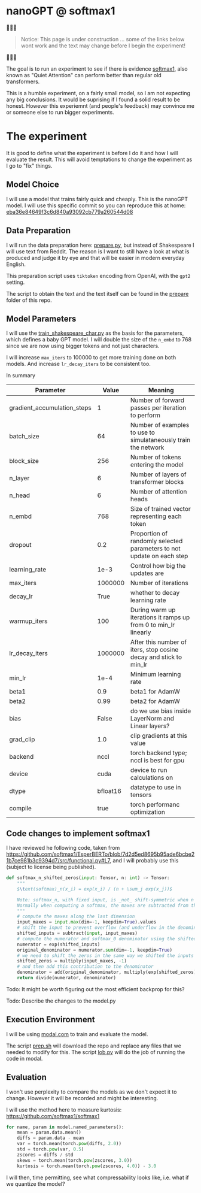 # nanoGPT @ softmax1

🚧🚧🚧
> Notice: This page is under construction ... some of the links below wont work and the text may change before I begin the experiment!

🚧🚧🚧

The goal is to run an experiment to see if there is evidence [softmax1](https://www.evanmiller.org/attention-is-off-by-one.html), also known as "Quiet Attention" can perform better than regular old transformers.

This is a humble experiment, on a fairly small model, so I am not expecting any big conclusions. It would be suprising if I found a solid result to be honest. However this experiemnt (and people's feedback) may convince me or someone else to run bigger experiments.

# The experiment

It is good to define what the experiment is before I do it and how I will evaluate the result. This will avoid temptations to change the experiment as I go to "fix" things.

## Model Choice

I will use a model that trains fairly quick and cheaply. This is the nanoGPT model. I will use this specific commit so you can reproduce this at home: [eba36e84649f3c6d840a93092cb779a260544d08](https://github.com/karpathy/nanoGPT/tree/eba36e84649f3c6d840a93092cb779a260544d08)

## Data Preparation

I will run the data preparation here: [prepare.py](https://github.com/karpathy/nanoGPT/blob/eba36e84649f3c6d840a93092cb779a260544d08/data/shakespeare/prepare.py), but instead of Shakespeare I will use text from Reddit. The reason is I want to still have a look at what is produced and judge it by eye and that will be easier in modern everyday English.

This preparation script uses `tiktoken` encoding from OpenAI, with the `gpt2` setting.

The script to obtain the text and the text itself can be found in the [prepare](./prepare) folder of this repo.

## Model Parameters

I will use the [train_shakespeare_char.py](https://github.com/karpathy/nanoGPT/blob/eba36e84649f3c6d840a93092cb779a260544d08/config/train_shakespeare_char.py) as the basis for the parameters, which defines a baby GPT model. I will double the size of the `n_embd` to 768 since we are now using bigger tokens and not just characters.

I will increase `max_iters` to 100000 to get more training done on both models. And increase `lr_decay_iters` to be consistent too.

In summary

| Parameter                   | Value    | Meaning                                                               |
| --------------------------- | -------- | --------------------------------------------------------------------- |
| gradient_accumulation_steps | 1        | Number of  forward passes per iteration to perform                    |
| batch_size                  | 64       | Number of examples to use to simulataneously train the network        |
| block_size                  | 256      | Number of tokens entering the model                                   |
| n_layer                     | 6        | Number of layers of transformer blocks                                |
| n_head                      | 6        | Number of attention heads                                             |
| n_embd                      | 768      | Size of trained vector representing each token                        |
| dropout                     | 0.2      | Proportion of randomly selected parameters to not update on each step |
| learning_rate               | 1e-3     | Control how big the updates are                                       |
| max_iters                   | 1000000  | Number of iterations                                                  |
| decay_lr                    | True     | whether to decay learning rate                                        |
| warmup_iters                | 100      | During warm up iterations it ramps up from 0 to min_lr linearly       |
| lr_decay_iters              | 1000000  | After this number of iters, stop cosine decay and  stick to min_lr    |
| min_lr                      | 1e-4     | Minimum learning rate                                                 |
| beta1                       | 0.9      | beta1 for AdamW                                                       |
| beta2                       | 0.99     | beta2 for AdamW                                                       |
| bias                        | False    | do we use bias inside LayerNorm and Linear layers?                    |
| grad_clip                   | 1.0      | clip gradients at this value                                          |
| backend                     | nccl     | torch backend type; nccl is best for gpu                              |
| device                      | cuda     | device to run calculations on                                         |
| dtype                       | bfloat16 | datatype to use in tensors                                            |
| compile                     | true     | torch performanc optimization                                         |

## Code changes to implement softmax1

I have reviewed he following code, taken from https://github.com/softmax1/EsperBERTo/blob/7d2d5ed8695b95ade6bcbe21b7ce981b3c9394d7/src/functional.py#L7, and I will probably use this (subject to license being published).

```python
def softmax_n_shifted_zeros(input: Tensor, n: int) -> Tensor:
    """
    $\text(softmax)_n(x_i) = exp(x_i) / (n + \sum_j exp(x_j))$

    Note: softmax_n, with fixed input, is _not_ shift-symmetric when n != 0, and we must account for this.
    Normally when computing a softmax, the maxes are subtracted from the inputs for numeric stability.
    """
    # compute the maxes along the last dimension
    input_maxes = input.max(dim=-1, keepdim=True).values
    # shift the input to prevent overflow (and underflow in the denominator)
    shifted_inputs = subtract(input, input_maxes)
    # compute the numerator and softmax_0 denominator using the shifted input
    numerator = exp(shifted_inputs)
    original_denominator = numerator.sum(dim=-1, keepdim=True)
    # we need to shift the zeros in the same way we shifted the inputs
    shifted_zeros = multiply(input_maxes, -1)
    # and then add this contribution to the denominator
    denominator = add(original_denominator, multiply(exp(shifted_zeros), n))
    return divide(numerator, denominator)
```

Todo: It might be worth figuring out the most efficient backprop for this? 

Todo: Describe the changes to the model.py

## Execution Environment

I will be using [modal.com](https://modal.com) to train and evaluate the model. 

The script [prep.sh](/src/prep.sh) will download the repo and replace any files that we needed to modify for this.
The script [lob.py](/src/lob.py) will do the job of running the code in modal.

## Evaluation

I won't use perplexity to compare the models as we don't expect it to change. However it will be recorded and might be interesting.

I will use the method here to measure kurtosis: https://github.com/softmax1/softmax1

```python
for name, param in model.named_parameters():
    mean = param.data.mean()
    diffs = param.data - mean
    var = torch.mean(torch.pow(diffs, 2.0))
    std = torch.pow(var, 0.5)
    zscores = diffs / std
    skews = torch.mean(torch.pow(zscores, 3.0))
    kurtosis = torch.mean(torch.pow(zscores, 4.0)) - 3.0
```

I will then, time permitting, see what compressability looks like, i.e. what if we quantize the model?